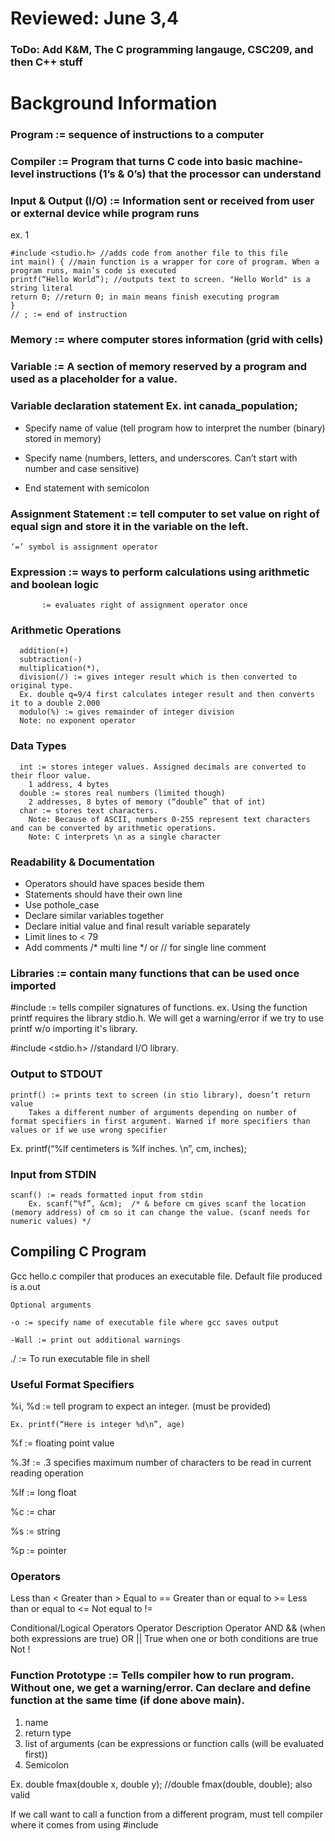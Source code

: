 # Reviewed: June 3,4

### ToDo: Add K&M, The C programming langauge, CSC209, and then C++ stuff

# Background Information

### Program := sequence of instructions to a computer
### Compiler := Program that turns C code into basic machine-level instructions (1’s & 0’s) that the processor can understand
### Input & Output (I/O) := Information sent or received from user or external device while program runs
 
ex. 1

    #include <studio.h> //adds code from another file to this file
    int main() { //main function is a wrapper for core of program. When a program runs, main’s code is executed
    printf(“Hello World”); //outputs text to screen. "Hello World" is a string literal
    return 0; //return 0; in main means finish executing program
    }
    // ; := end of instruction
    
### Memory := where computer stores information (grid with cells)

### Variable := A section of memory reserved by a program and used as a placeholder for a value.

### Variable declaration statement Ex. int canada_population;

- Specify name of value (tell program how to interpret the number (binary) stored in memory)

- Specify name (numbers, letters, and underscores. Can’t start with number and case sensitive)

- End statement with semicolon

      
### Assignment Statement := tell computer to set value on right of equal sign and store it in the variable on the left.
    ‘=’ symbol is assignment operator
### Expression := ways to perform calculations using arithmetic and boolean logic
           := evaluates right of assignment operator once
### Arithmetic Operations
      addition(+)
      subtraction(-) 
      multiplication(*), 
      division(/) := gives integer result which is then converted to original type.
      Ex. double q=9/4 first calculates integer result and then converts it to a double 2.000
      modulo(%) := gives remainder of integer division
      Note: no exponent operator
 
### Data Types
      int := stores integer values. Assigned decimals are converted to their floor value.
        1 address, 4 bytes
      double := stores real numbers (limited though)
        2 addresses, 8 bytes of memory (“double” that of int)
      char := stores text characters. 
        Note: Because of ASCII, numbers 0-255 represent text characters and can be converted by arithmetic operations.
        Note: C interprets \n as a single character
 
### Readability & Documentation
- Operators should have spaces beside them
- Statements should have their own line
- Use pothole_case
- Declare similar variables together
- Declare initial value and final result variable separately
- Limit lines to < 79
- Add comments /* multi line */  or   // for single line comment
 
### Libraries := contain many functions that can be used once imported

#include := tells compiler signatures of functions. ex. Using the function printf requires the library stdio.h. We will get a warning/error if we try to use printf w/o importing it's library.

#include <stdio.h>  //standard I/O library. 
 
### Output to STDOUT
    printf() := prints text to screen (in stio library), doesn’t return value
        Takes a different number of arguments depending on number of format specifiers in first argument. Warned if more specifiers than values or if we use wrong specifier
        
Ex. printf(“%lf centimeters is %lf inches. \n”, cm, inches);

### Input from STDIN

    scanf() := reads formatted input from stdin
        Ex. scanf(“%f”, &cm);  /* & before cm gives scanf the location (memory address) of cm so it can change the value. (scanf needs for numeric values) */
 
 ## Compiling C Program
 
 Gcc hello.c compiler that produces an executable file. Default file produced is a.out 
 
    Optional arguments
    
    -o := specify name of executable file where gcc saves output
    
    -Wall := print out additional warnings
    
./<filename> := To run executable file in shell

 
 
### Useful Format Specifiers

%i, %d := tell program to expect an integer. (must be provided)

    Ex. printf(“Here is integer %d\n”, age)
    
%f := floating point value

%.3f := .3 specifies maximum number of characters to be read in current reading operation

%lf := long float

%c := char

%s := string

%p := pointer
 
### Operators

Less than <
Greater than >
Equal to ==
Greater than or equal to >=
Less than or equal to <=
Not equal to !=
 
Conditional/Logical Operators
Operator Description
Operator
AND && (when both expressions are true)
OR || True when one or both conditions are true
Not !

### Function Prototype := Tells compiler how to run program. Without one, we get a warning/error. Can declare and define function at the same time (if done above main).
1. name
2. return type
3. list of arguments (can be expressions or function calls (will be evaluated first))
4. Semicolon

Ex. double fmax(double x, double y); //double fmax(double, double); also valid

If we call want to call a function from a different program, must tell compiler where it comes from using #include



